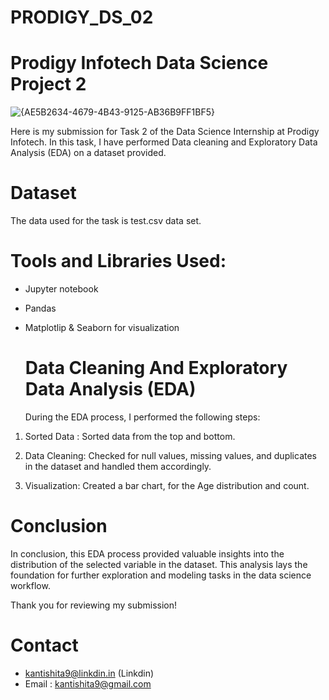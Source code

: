 # PRODIGY_DS_02
# Prodigy Infotech Data Science Project 2

![{AE5B2634-4679-4B43-9125-AB36B9FF1BF5}](https://github.com/user-attachments/assets/c774b605-125a-4c87-8b1d-a24152d166e7)

Here is my submission for Task 2 of the Data Science Internship at Prodigy Infotech. In this task, I have performed Data cleaning and Exploratory Data Analysis (EDA) on a dataset provided.

# Dataset
The data used for the task is test.csv data set.

# Tools and Libraries Used: 
* Jupyter notebook
* Pandas
* Matplotlip & Seaborn for visualization

  # Data Cleaning And Exploratory Data Analysis (EDA)
  During the EDA process, I performed the following steps:
1. Sorted Data : Sorted data from the top and bottom.

2. Data Cleaning: Checked for null values, missing values, and duplicates in the dataset and handled them accordingly.

3. Visualization: Created a bar chart, for the Age distribution and count.

# Conclusion
In conclusion, this EDA process provided valuable insights into the distribution of the selected variable in the dataset. This analysis lays the foundation for further exploration and modeling tasks in the data science workflow.

Thank you for reviewing my submission!

# Contact
* kantishita9@linkdin.in (Linkdin)
* Email : kantishita9@gmail.com

